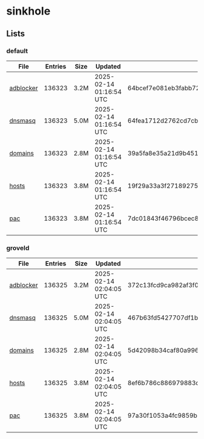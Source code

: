 # sinkhole

## Lists

### default

|File|Entries|Size|Updated|Hash|
|-|-|-|-|-|
|[adblocker](https://raw.githubusercontent.com/groveld/sinkhole/lists/default/adblocker.txt)|136323|3.2M|2025-02-14 01:16:54 UTC|64bcef7e081eb3fabb72ea7ef9b31ca581fee5cfeb5ba61832790b877c66df09|
|[dnsmasq](https://raw.githubusercontent.com/groveld/sinkhole/lists/default/dnsmasq.txt)|136323|5.0M|2025-02-14 01:16:54 UTC|64fea1712d2762cd7cb8c64b2d6d55ab7ce51f90c720da0b5ad0b8566a4cfa22|
|[domains](https://raw.githubusercontent.com/groveld/sinkhole/lists/default/domains.txt)|136323|2.8M|2025-02-14 01:16:54 UTC|39a5fa8e35a21d9b45157a2025493c935ef0014e3b9174001eb94e19d27c17b7|
|[hosts](https://raw.githubusercontent.com/groveld/sinkhole/lists/default/hosts.txt)|136323|3.8M|2025-02-14 01:16:54 UTC|19f29a33a3f27189275a82eb73184ebf5d709ea6859d07c35fab1e9f1c7d809e|
|[pac](https://raw.githubusercontent.com/groveld/sinkhole/lists/default/pac.txt)|136323|3.8M|2025-02-14 01:16:54 UTC|7dc01843f46796bcec853bdad55e02ed1eaf793b7ce0f04e8265df234168f96c|

### groveld

|File|Entries|Size|Updated|Hash|
|-|-|-|-|-|
|[adblocker](https://raw.githubusercontent.com/groveld/sinkhole/lists/groveld/adblocker.txt)|136325|3.2M|2025-02-14 02:04:05 UTC|372c13fcd9ca982af3f0d1bd063247e946aa91e98087a8c13a170deb0537c459|
|[dnsmasq](https://raw.githubusercontent.com/groveld/sinkhole/lists/groveld/dnsmasq.txt)|136325|5.0M|2025-02-14 02:04:05 UTC|467b63fd5427707df1b24a87321d503a780af4910292541be2af3edbecd00587|
|[domains](https://raw.githubusercontent.com/groveld/sinkhole/lists/groveld/domains.txt)|136325|2.8M|2025-02-14 02:04:05 UTC|5d42098b34caf80a9964f5fc3a3c34cbd6b1134aeef6bf31906cf6dc9a3da439|
|[hosts](https://raw.githubusercontent.com/groveld/sinkhole/lists/groveld/hosts.txt)|136325|3.8M|2025-02-14 02:04:05 UTC|8ef6b786c886979883db311127aabe14ac6a1d1536b6e13598d2b5c63d737b5f|
|[pac](https://raw.githubusercontent.com/groveld/sinkhole/lists/groveld/pac.txt)|136325|3.8M|2025-02-14 02:04:05 UTC|97a30f1053a4fc9859b152039ec95910b169d3226a7495c26ce14fccb779ae76|
